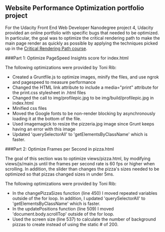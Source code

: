 ## Website Performance Optimization portfolio project

For the Udacity Front End Web Developer Nanodegree project 4, Udacity provided an online portfolio with specific bugs that needed to be optimized. In particular, the goal was to optimize the critical rendering path to make the main page render as quickly as possible by applying the techniques picked up in the [Critical Rendering Path course](https://www.udacity.com/course/ud884).

###Part 1: Optimize PageSpeed Insights score for index.html

The following optimizations were provided by Toni Rib:

* Created a Gruntfile.js to optimize images, minify the files, and use ngrok and pagespeed to measure performance
* Changed the HTML link attribute to include a media="print" attribute for the print.css stylesheet in .html files
* Changed the call to img/profilepic.jpg to be img/build/profilepic.jpg in index.html
* Minified css files
* Moved the Google fonts to be non-render blocking by asynchronously loading it at the bottom of the file.
* Used imagemagick to resize the pizzeria.jpg image since Grunt keeps having an error with this image
* Updated 'querySelectorAll' to 'getElementsByClassName' which is faster.

###Part 2: Optimize Frames per Second in pizza.html

The goal of this section was to optimize views/pizza.html, by modifying views/js/main.js until the frames per second rate is 60 fps or higher when scrolling. In addition, the slider than changes the pizza's sizes needed to be optimized so that pizzas changed sizes in under 5ms.

The following optimizations were provided by Toni Rib:

* In the changePizzaSizes function (line 450) I moved repeated variables outside of the for loop. In addition, I updated 'querySelectorAll' to 'getElementsByClassName' which is faster.
* In the updatePositions function (line 509) I moved 'document.body.scrollTop' outside of the for loop.
* Used the screen size (line 537) to calculate the number of background pizzas to create instead of using the static # of 200.